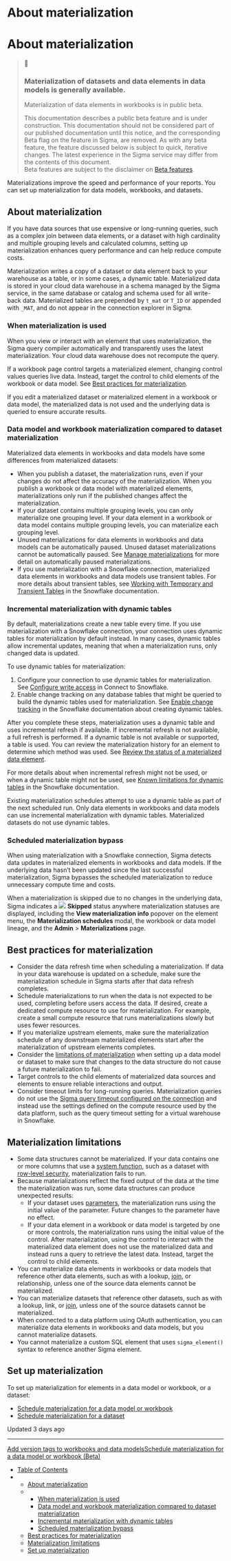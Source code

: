 # About materialization

# About materialization

> 🚩
>
> ### Materialization of datasets and data elements in data models is generally available.
>
> Materialization of data elements in workbooks is in public beta.
>
> This documentation describes a public beta feature and is under construction. This documentation should not be considered part of our published documentation until this notice, and the corresponding Beta flag on the feature in Sigma, are removed. As with any beta feature, the feature discussed below is subject to quick, iterative changes. The latest experience in the Sigma service may differ from the contents of this document.  
> Beta features are subject to the disclaimer on [Beta features](/docs/beta-features).

Materializations improve the speed and performance of your reports. You can set up materialization for data models, workbooks, and datasets.

## About materialization

If you have data sources that use expensive or long-running queries, such as a complex join between data elements, or a dataset with high cardinality and multiple grouping levels and calculated columns, setting up materialization enhances query performance and can help reduce compute costs.

Materialization writes a copy of a dataset or data element back to your warehouse as a table, or in some cases, a dynamic table. Materialized data is stored in your cloud data warehouse in a schema managed by the Sigma service, in the same database or catalog and schema used for all write-back data. Materialized tables are prepended by `t_mat` or `T_ID` or appended with `_MAT`, and do not appear in the connection explorer in Sigma.

### When materialization is used

When you view or interact with an element that uses materialization, the Sigma query compiler automatically and transparently uses the latest materialization. Your cloud data warehouse does not recompute the query.

If a workbook page control targets a materialized element, changing control values queries live data. Instead, target the control to child elements of the workbook or data model. See [Best practices for materialization](#best-practices-for-materialization).

If you edit a materialized dataset or materialized element in a workbook or data model, the materialized data is not used and the underlying data is queried to ensure accurate results.

### Data model and workbook materialization compared to dataset materialization

Materialized data elements in workbooks and data models have some differences from materialized datasets:

* When you publish a dataset, the materialization runs, even if your changes do not affect the accuracy of the materialization. When you publish a workbook or data model with materialized elements, materializations only run if the published changes affect the materialization.
* If your dataset contains multiple grouping levels, you can only materialize one grouping level. If your data element in a workbook or data model contains multiple grouping levels, you can materialize each grouping level.
* Unused materializations for data elements in workbooks and data models can be automatically paused. Unused dataset materializations cannot be automatically paused. See [Manage materializations](/docs/manage-materializations) for more detail on automatically paused materializations.
* If you use materialization with a Snowflake connection, materialized data elements in workbooks and data models use transient tables. For more details about transient tables, see [Working with Temporary and Transient Tables](https://docs.snowflake.com/en/user-guide/tables-temp-transient) in the Snowflake documentation.

### Incremental materialization with dynamic tables

By default, materializations create a new table every time. If you use materialization with a Snowflake connection, your connection uses dynamic tables for materialization by default instead. In many cases, dynamic tables allow incremental updates, meaning that when a materialization runs, only changed data is updated.

To use dynamic tables for materialization:

1. Configure your connection to use dynamic tables for materialization. See [Configure write access](/docs/connect-to-snowflake#configure-write-access) in Connect to Snowflake.
2. Enable change tracking on any database tables that might be queried to build the dynamic tables used for materialization. See [Enable change tracking](https://docs.snowflake.com/en/user-guide/dynamic-tables-create#enable-change-tracking) in the Snowflake documentation about creating dynamic tables.

After you complete these steps, materialization uses a dynamic table and uses incremental refresh if available. If incremental refresh is not available, a full refresh is performed. If a dynamic table is not available or supported, a table is used. You can review the materialization history for an element to determine which method was used. See [Review the status of a materialized data element](/docs/schedule-materialization-for-a-data-model-or-workbook#review-the-status-of-a-materialized-data-element).

For more details about when incremental refresh might not be used, or when a dynamic table might not be used, see [Known limitations for dynamic tables](https://docs.snowflake.com/en/user-guide/dynamic-tables-limitations) in the Snowflake documentation.

Existing materialization schedules attempt to use a dynamic table as part of the next scheduled run. Only data elements in workbooks and data models can use incremental materialization with dynamic tables. Materialized datasets do not use dynamic tables.

### Scheduled materialization bypass

When using materialization with a Snowflake connection, Sigma detects data updates in materialized elements in workbooks and data models. If the underlying data hasn’t been updated since the last successful materialization, Sigma bypasses the scheduled materialization to reduce unnecessary compute time and costs.

When a materialization is skipped due to no changes in the underlying data, Sigma indicates a ![](https://sigma-docs-screenshots.s3.us-west-2.amazonaws.com/Icons/check-circle.svg) **Skipped** status anywhere materialization statuses are displayed, including the **View materialization info** popover on the element menu, the **Materialization schedules** modal, the workbook or data model lineage, and the **Admin** > **Materializations** page.

## Best practices for materialization

* Consider the data refresh time when scheduling a materialization. If data in your data warehouse is updated on a schedule, make sure the materialization schedule in Sigma starts after that data refresh completes.
* Schedule materializations to run when the data is not expected to be used, completing before users access the data. If desired, create a dedicated compute resource to use for materialization. For example, create a small compute resource that runs materializations slowly but uses fewer resources.
* If you materialize upstream elements, make sure the materialization schedule of any downstream materialized elements start after the materialization of upstream elements completes.
* Consider the [limitations of materialization](#materialization-limitations) when setting up a data model or dataset to make sure that changes to the data structure do not cause a future materialization to fail.
* Target controls to the child elements of materialized data sources and elements to ensure reliable interactions and output.
* Consider timeout limits for long-running queries. Materialization queries do not use the [Sigma query timeout configured on the connection](/docs/connect-to-data-sources#query-timeouts) and instead use the settings defined on the compute resource used by the data platform, such as the query timeout setting for a virtual warehouse in Snowflake.

## Materialization limitations

* Some data structures cannot be materialized. If your data contains one or more columns that use a [system function](/docs/system-functions-overview), such as a dataset with [row-level security](/docs/dataset-row-level-security), materialization fails to run.
* Because materializations reflect the fixed output of the data at the time the materialization was run, some data structures can produce unexpected results:
  + If your dataset uses [parameters](/docs/create-and-manage-dataset-parameters), the materialization runs using the initial value of the parameter. Future changes to the parameter have no effect.
  + If your data element in a workbook or data model is targeted by one or more controls, the materialization runs using the initial value of the control. After materialization, using the control to interact with the materialized data element does not use the materialized data and instead runs a query to retrieve the latest data. Instead, target the control to child elements.
* You can materialize data elements in workbooks or data models that reference other data elements, such as with a lookup, [join](/docs/join-types), or relationship, unless one of the source data elements cannot be materialized.
* You can materialize datasets that reference other datasets, such as with a lookup, link, or [join](/docs/join-types), unless one of the source datasets cannot be materialized.
* When connected to a data platform using OAuth authentication, you can materialize data elements in workbooks and data models, but you cannot materialize datasets.
* You cannot materialize a custom SQL element that uses `sigma_element()` syntax to reference another Sigma element.

## Set up materialization

To set up materialization for elements in a data model or workbook, or a dataset:

* [Schedule materialization for a data model or workbook](/docs/schedule-materialization-for-a-data-model-or-workbook)
* [Schedule materialization for a dataset](/docs/schedule-materialization-for-a-dataset)

Updated 3 days ago

---

[Add version tags to workbooks and data models](/docs/add-version-tags-to-workbooks-and-data-models)[Schedule materialization for a data model or workbook (Beta)](/docs/schedule-materialization-for-a-data-model-or-workbook)

* [Table of Contents](#)
* + [About materialization](#about-materialization)
  + - [When materialization is used](#when-materialization-is-used)
    - [Data model and workbook materialization compared to dataset materialization](#data-model-and-workbook-materialization-compared-to-dataset-materialization)
    - [Incremental materialization with dynamic tables](#incremental-materialization-with-dynamic-tables)
    - [Scheduled materialization bypass](#scheduled-materialization-bypass)
  + [Best practices for materialization](#best-practices-for-materialization)
  + [Materialization limitations](#materialization-limitations)
  + [Set up materialization](#set-up-materialization)